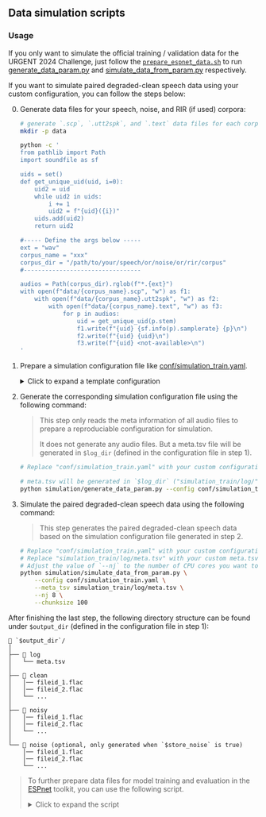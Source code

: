 ## Data simulation scripts

### Usage

If you only want to simulate the official training / validation data for the URGENT 2024 Challenge, just follow the [`prepare_espnet_data.sh`](https://github.com/urgent-challenge/urgent2024_challenge/tree/main/simulation) to run [generate_data_param.py](https://github.com/urgent-challenge/urgent2024_challenge/blob/main/simulation/generate_data_param.py) and [simulate_data_from_param.py](https://github.com/urgent-challenge/urgent2024_challenge/blob/main/simulation/simulate_data_from_param.py) respectively.


If you want to simulate paired degraded-clean speech data using your custom configuration, you can follow the steps below:

0. Generate data files for your speech, noise, and RIR (if used) corpora:
    ```bash
    # generate `.scp`, `.utt2spk`, and `.text` data files for each corpus
    mkdir -p data

    python -c '
    from pathlib import Path
    import soundfile as sf

    uids = set()
    def get_unique_uid(uid, i=0):
        uid2 = uid
        while uid2 in uids:
            i += 1
            uid2 = f"{uid}({i})"
        uids.add(uid2)
        return uid2

    #----- Define the args below -----
    ext = "wav"
    corpus_name = "xxx"
    corpus_dir = "/path/to/your/speech/or/noise/or/rir/corpus"
    #---------------------------------

    audios = Path(corpus_dir).rglob(f"*.{ext}")
    with open(f"data/{corpus_name}.scp", "w") as f1:
        with open(f"data/{corpus_name}.utt2spk", "w") as f2:
            with open(f"data/{corpus_name}.text", "w") as f3:
                for p in audios:
                    uid = get_unique_uid(p.stem)
                    f1.write(f"{uid} {sf.info(p).samplerate} {p}\n")
                    f2.write(f"{uid} {uid}\n")
                    f3.write(f"{uid} <not-available>\n")
    '
    ```

1. Prepare a simulation configuration file like [conf/simulation_train.yaml](https://github.com/urgent-challenge/urgent2024_challenge/blob/main/conf/simulation_train.yaml).

    <details><summary>Click to expand a template configuration</summary><div>

    ```yaml
    speech_scps:
    - /path1/to/speech_corpus1.scp
    - /path1/to/speech_corpus2.scp
    - ...

    speech_utt2spk:
    - /path1/to/speech_corpus1.utt2spk
    - /path1/to/speech_corpus2.utt2spk
    - ...

    speech_text:
    - /path1/to/speech_corpus1.text
    - /path1/to/speech_corpus2.text
    - ...

    log_dir: simulation_dir/log  # for storing meta.tsv
    output_dir: simulation_dir  # for storing generated audios
    repeat_per_utt: 1  # How many times to reuse each speech sample
    seed: 0  # random seed for reproducibility

    noise_scps:
    - /path/to/noise_corpus1.scp
    - /path/to/noise_corpus2.scp
    - ...
    snr_low_bound: -5.0   # lowest SNR in simulation
    snr_high_bound: 20.0  # highest SNR in simulation
    reuse_noise: true   # whether to allow using each noise sample for multiple times
    store_noise: false  # whether to store the generated noise audio files

    # If you don't need reverberation, simply use
    #
    # rir_scps: null
    rir_scps
    - /path/to/rir_corpus1.scp
    - /path/to/rir_corpus2.scp
    - ...
    prob_reverberation: 0.5  # apply RIRs with a probability
    reuse_rir: true  # whether to allow using each RIR sample for multiple times
    
    # If you only want to generate noisy speech data, simply use
    #
    # augmentations: [none]
    # weight_augmentations: [1.0]
    
    augmentations:
    - none  # the first augmentation (do nothing)
    - bandwidth_limitation  # the first augmentation (bandwidth limitation)
    - clipping  # the first augmentation (clipping)
    weight_augmentations:
    - 1.0  # weight for randomly selecting the first augmentation
    - 1.0  # weight for randomly selecting the second augmentation
    - 1.0  # weight for randomly selecting the third augmentation
    # The args below are only used for the clipping distortion
    clipping_min_quantile: [0.0, 0.1]
    clipping_max_quantile: [0.9, 1.0]
    ```
    </div></details>

2. Generate the corresponding simulation configuration file using the following command:
    > This step only reads the meta information of all audio files to prepare a reproduciable configuration for simulation.
    >
    > It does not generate any audio files. But a meta.tsv file will be generated in `$log_dir` (defined in the configuration file in step 1).

    ```bash
    # Replace "conf/simulation_train.yaml" with your custom configuration

    # meta.tsv will be generated in `$log_dir` ("simulation_train/log/" in this example)
    python simulation/generate_data_param.py --config conf/simulation_train.yaml
    ```
3. Simulate the paired degraded-clean speech data using the following command:
    > This step generates the paired degraded-clean speech data based on the simulation configuration file generated in step 2.

    ```bash
    # Replace "conf/simulation_train.yaml" with your custom configuration
    # Replace "simulation_train/log/meta.tsv" with your custom meta.tsv file
    # Adjust the value of `--nj` to the number of CPU cores you want to use
    python simulation/simulate_data_from_param.py \
        --config conf/simulation_train.yaml \
        --meta_tsv simulation_train/log/meta.tsv \
        --nj 8 \
        --chunksize 100
    ```

After finishing the last step, the following directory structure can be found under `$output_dir` (defined in the configuration file in step 1):
```
📁 `$output_dir`/
│
├── 📁 log
│   └── meta.tsv
│
├── 📁 clean
│   │── fileid_1.flac
│   │── fileid_2.flac
│   └── ...
│
├── 📁 noisy
│   │── fileid_1.flac
│   │── fileid_2.flac
│   └── ...
│
└── 📁 noise (optional, only generated when `$store_noise` is true)
    │── fileid_1.flac
    │── fileid_2.flac
    └── ...
```

> To further prepare data files for model training and evaluation in the [ESPnet](https://github.com/espnet/espnet) toolkit, you can use the following script.
> <details><summary>Click to expand the script</summary><div>
>
> ```bash
> #----- Define the args below -----
> meta_tsv_file=simulation_train/log/meta.tsv
> subset_dir=data/train
> #---------------------------------
> mkdir -p "${subset_dir}"
>
> awk -F"\t" 'NR==1{for(i=1; i<=NF; i++) {if($i=="noisy_path") {n=i; break}} next} NR>1{print($1" "$n)}' "${meta_tsv_file}" | sort -u > "${subset_dir}"/wav.scp 
> awk -F"\t" 'NR==1{for(i=1; i<=NF; i++) {if($i=="speech_sid") {n=i; break}} next} NR>1{print($1" "$n)}' "${meta_tsv_file}" | sort -u > "${subset_dir}"/utt2spk
> utils/utt2spk_to_spk2utt.pl "${subset_dir}"/utt2spk > "${subset_dir}"/spk2utt
> awk -F"\t" 'NR==1{for(i=1; i<=NF; i++) {if($i=="text") {n=i; break}} next} NR>1{print($1" "$n)}' "${meta_tsv_file}" | sort -u > "${subset_dir}"/text
> awk -F"\t" 'NR==1{for(i=1; i<=NF; i++) {if($i=="clean_path") {n=i; break}} next} NR>1{print($1" "$n)}' "${meta_tsv_file}" | sort -u > "${subset_dir}"/spk1.scp 
> awk -F"\t" 'NR==1{for(i=1; i<=NF; i++) {if($i=="fs") {n=i; break}} next} NR>1{print($1" "$n)}' "${meta_tsv_file}" | sort -u > "${subset_dir}"/utt2fs
> awk '{print($1" 1ch_"$2"Hz")}' "${subset_dir}"/utt2fs > "${subset_dir}"/utt2category
> ```
>
> </summary><div>